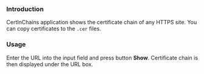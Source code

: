 ### Introduction

CertInChains application shows the certificate chain of any HTTPS site. You can copy certificates to the ```.cer``` files.

### Usage

Enter the URL into the input field and press button **Show**. Certificate chain is then displayed under the URL box.
